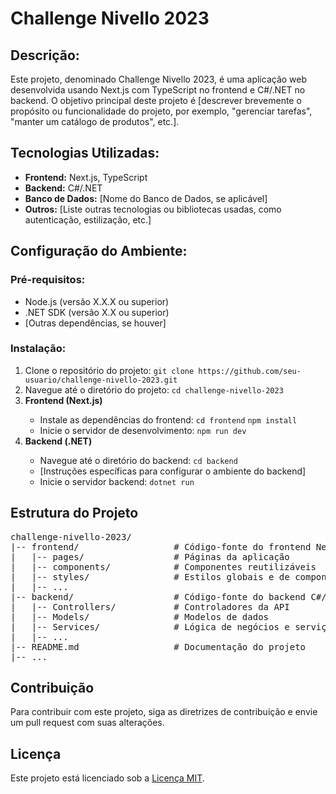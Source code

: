 <h1>Challenge Nivello 2023</h1>

<h2>Descrição:</h2>
<p>Este projeto, denominado Challenge Nivello 2023, é uma aplicação web desenvolvida usando Next.js com TypeScript no frontend e C#/.NET no backend. O objetivo principal deste projeto é [descrever brevemente o propósito ou funcionalidade do projeto, por exemplo, "gerenciar tarefas", "manter um catálogo de produtos", etc.].</p>

<h2>Tecnologias Utilizadas:</h2>
<ul>
  <li><strong>Frontend:</strong> Next.js, TypeScript</li>
  <li><strong>Backend:</strong> C#/.NET</li>
  <li><strong>Banco de Dados:</strong> [Nome do Banco de Dados, se aplicável]</li>
  <li><strong>Outros:</strong> [Liste outras tecnologias ou bibliotecas usadas, como autenticação, estilização, etc.]</li>
</ul>

<h2>Configuração do Ambiente:</h2>

<h3>Pré-requisitos:</h3>
<ul>
  <li>Node.js (versão X.X.X ou superior)</li>
  <li>.NET SDK (versão X.X ou superior)</li>
  <li>[Outras dependências, se houver]</li>
</ul>

<h3>Instalação:</h3>
<ol>
  <li>Clone o repositório do projeto:
    <code>git clone https://github.com/seu-usuario/challenge-nivello-2023.git</code></li>
  <li>Navegue até o diretório do projeto:
    <code>cd challenge-nivello-2023</code></li>
  <li><strong>Frontend (Next.js)</strong></li>
  <ul>
    <li>Instale as dependências do frontend:
      <code>cd frontend</code>
      <code>npm install</code></li>
    <li>Inicie o servidor de desenvolvimento:
      <code>npm run dev</code></li>
  </ul>
  <li><strong>Backend (.NET)</strong></li>
  <ul>
    <li>Navegue até o diretório do backend:
      <code>cd backend</code></li>
    <li>[Instruções específicas para configurar o ambiente do backend]</li>
    <li>Inicie o servidor backend:
      <code>dotnet run</code></li>
  </ul>
</ol>

<h2>Estrutura do Projeto</h2>
<pre>
challenge-nivello-2023/
|-- frontend/                  # Código-fonte do frontend Next.js
|   |-- pages/                 # Páginas da aplicação
|   |-- components/            # Componentes reutilizáveis
|   |-- styles/                # Estilos globais e de componentes
|   |-- ...
|-- backend/                   # Código-fonte do backend C#/.NET
|   |-- Controllers/           # Controladores da API
|   |-- Models/                # Modelos de dados
|   |-- Services/              # Lógica de negócios e serviços
|   |-- ...
|-- README.md                  # Documentação do projeto
|-- ...
</pre>

<h2>Contribuição</h2>
<p>Para contribuir com este projeto, siga as diretrizes de contribuição e envie um pull request com suas alterações.</p>

<h2>Licença</h2>
<p>Este projeto está licenciado sob a <a href="LICENSE">Licença MIT</a>.</p>
